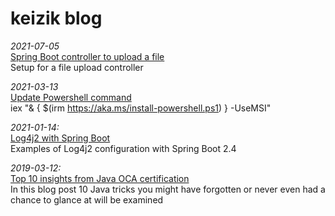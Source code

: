 # keizik blog

<i>2021-07-05</i><br>
[Spring Boot controller to upload a file](UploadSpringBootController.md)<br>
Setup for a file upload controller

<i>2021-03-13</i><br>
[Update Powershell command](UpdatePowershell.md)<br>
iex "& { $(irm https://aka.ms/install-powershell.ps1) } -UseMSI"

<i>2021-01-14:</i><br>
[Log4j2 with Spring Boot](Log4j2.md)<br>
Examples of Log4j2 configuration with Spring Boot 2.4

<i>2019-03-12:</i><br>
[Top 10 insights from Java OCA certification](JavaTipsAndTricks.md)<br>
In this blog post 10 Java tricks you might have forgotten or never even had a chance to glance at will be examined

